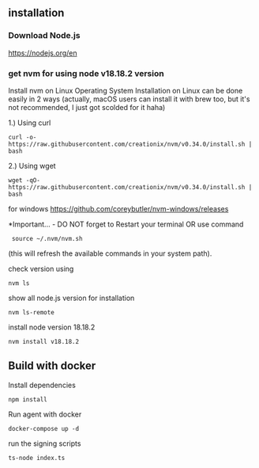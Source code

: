 
## installation

### Download Node.js

https://nodejs.org/en


### get nvm for using node v18.18.2 version

Install nvm on Linux Operating System
Installation on Linux can be done easily in 2 ways (actually, macOS users can install it with brew too, but it's not recommended, I just got scolded for it haha)

1.) Using curl
```
curl -o- https://raw.githubusercontent.com/creationix/nvm/v0.34.0/install.sh | bash
```
2.) Using wget
```
wget -qO- https://raw.githubusercontent.com/creationix/nvm/v0.34.0/install.sh | bash
```

for windows
https://github.com/coreybutler/nvm-windows/releases

*Important... - DO NOT forget to Restart your terminal OR use command
```
 source ~/.nvm/nvm.sh 
```
(this will refresh the available commands in your system path).


check version using
```
nvm ls
```

show all node.js version for installation
```
nvm ls-remote
```

install node version 18.18.2

```
nvm install v18.18.2
```


## Build with docker

Install dependencies

```
npm install
```

Run agent with docker

```
docker-compose up -d
```

run the signing scripts
```
ts-node index.ts
```

